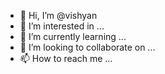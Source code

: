 - 👋 Hi, I’m @vishyan
- 👀 I’m interested in ...
- 🌱 I’m currently learning ...
- 💞️ I’m looking to collaborate on ...
- 📫 How to reach me ...

<!---
vishyan/vishyan is a ✨ special ✨ repository because its `README.md` (this file) appears on your GitHub profile.
You can click the Preview link to take a look at your changes.
--->
